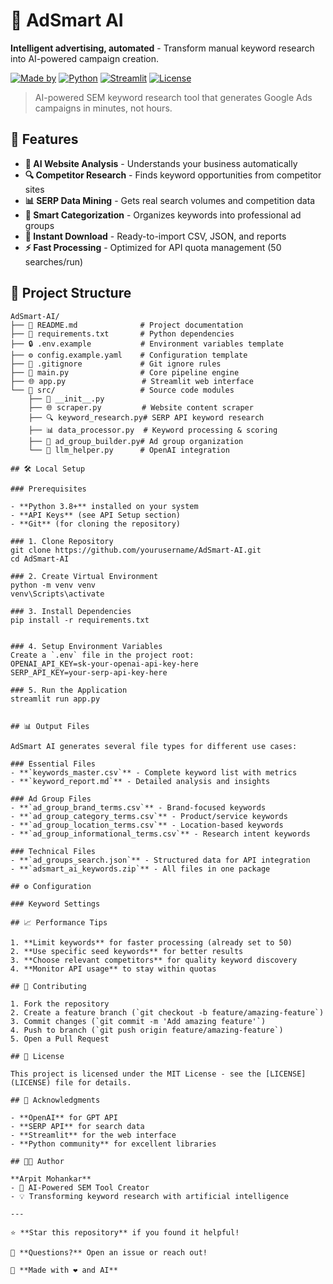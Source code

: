# 🧠 AdSmart AI

**Intelligent advertising, automated** - Transform manual keyword research into AI-powered campaign creation.

[![Made by](https://img.shields.io/badge/Made%20by-Arpit%20Mohankar-blue)](https://github.com/yourhandle)
[![Python](https://img.shields.io/badge/Python-3.8+-green)](https://python.org)
[![Streamlit](https://img.shields.io/badge/Streamlit-1.28+-red)](https://streamlit.io)
[![License](https://img.shields.io/badge/License-MIT-yellow)](LICENSE)

> AI-powered SEM keyword research tool that generates Google Ads campaigns in minutes, not hours.

## 🚀 Features

- **🤖 AI Website Analysis** - Understands your business automatically
- **🔍 Competitor Research** - Finds keyword opportunities from competitor sites
- **📊 SERP Data Mining** - Gets real search volumes and competition data
- **🎯 Smart Categorization** - Organizes keywords into professional ad groups
- **💾 Instant Download** - Ready-to-import CSV, JSON, and reports
- **⚡ Fast Processing** - Optimized for API quota management (50 searches/run)

## 📁 Project Structure
```
AdSmart-AI/
├── 📄 README.md              # Project documentation
├── 📄 requirements.txt       # Python dependencies
├── 🔒 .env.example           # Environment variables template
├── ⚙️ config.example.yaml    # Configuration template
├── 🚫 .gitignore             # Git ignore rules
├── 🚀 main.py                # Core pipeline engine
├── 🌐 app.py                 # Streamlit web interface
└── 📁 src/                   # Source code modules
    ├── 📄 __init__.py
    ├── 🌐 scraper.py         # Website content scraper
    ├── 🔍 keyword_research.py# SERP API keyword research
    ├── 📊 data_processor.py  # Keyword processing & scoring
    ├── 🎯 ad_group_builder.py# Ad group organization
    └── 🤖 llm_helper.py      # OpenAI integration

## 🛠️ Local Setup

### Prerequisites

- **Python 3.8+** installed on your system
- **API Keys** (see API Setup section)
- **Git** (for cloning the repository)

### 1. Clone Repository
git clone https://github.com/yourusername/AdSmart-AI.git
cd AdSmart-AI

### 2. Create Virtual Environment
python -m venv venv
venv\Scripts\activate

### 3. Install Dependencies
pip install -r requirements.txt


### 4. Setup Environment Variables
Create a `.env` file in the project root:
OPENAI_API_KEY=sk-your-openai-api-key-here
SERP_API_KEY=your-serp-api-key-here

### 5. Run the Application
streamlit run app.py


## 📊 Output Files

AdSmart AI generates several file types for different use cases:

### Essential Files
- **`keywords_master.csv`** - Complete keyword list with metrics
- **`keyword_report.md`** - Detailed analysis and insights

### Ad Group Files
- **`ad_group_brand_terms.csv`** - Brand-focused keywords
- **`ad_group_category_terms.csv`** - Product/service keywords
- **`ad_group_location_terms.csv`** - Location-based keywords
- **`ad_group_informational_terms.csv`** - Research intent keywords

### Technical Files
- **`ad_groups_search.json`** - Structured data for API integration
- **`adsmart_ai_keywords.zip`** - All files in one package

## ⚙️ Configuration

### Keyword Settings

## 📈 Performance Tips

1. **Limit keywords** for faster processing (already set to 50)
2. **Use specific seed keywords** for better results
3. **Choose relevant competitors** for quality keyword discovery
4. **Monitor API usage** to stay within quotas

## 🤝 Contributing

1. Fork the repository
2. Create a feature branch (`git checkout -b feature/amazing-feature`)
3. Commit changes (`git commit -m 'Add amazing feature'`)
4. Push to branch (`git push origin feature/amazing-feature`)
5. Open a Pull Request

## 📝 License

This project is licensed under the MIT License - see the [LICENSE](LICENSE) file for details.

## 🙏 Acknowledgments

- **OpenAI** for GPT API
- **SERP API** for search data
- **Streamlit** for the web interface
- **Python community** for excellent libraries

## 👨‍💻 Author

**Arpit Mohankar**
- 🚀 AI-Powered SEM Tool Creator
- 💡 Transforming keyword research with artificial intelligence

---

⭐ **Star this repository** if you found it helpful!

📧 **Questions?** Open an issue or reach out!

🚀 **Made with ❤️ and AI**
